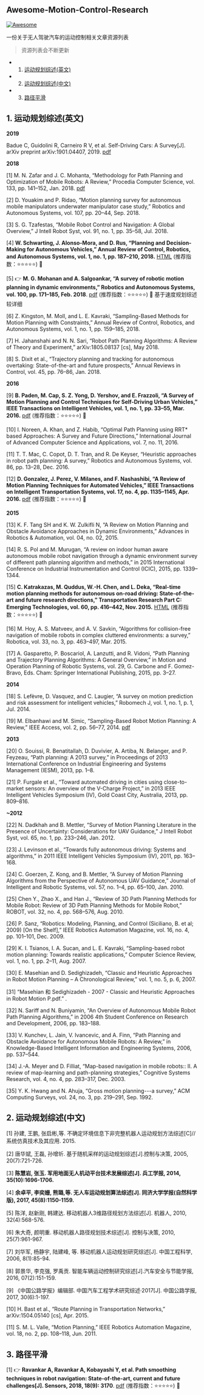 Awesome-Motion-Control-Research
---
[![Awesome](https://awesome.re/badge-flat2.svg)](https://awesome.re)


一份关于无人驾驶汽车的运动控制相关文章资源列表

> 资源列表会不断更新

<!-- vscode-markdown-toc -->
* 1. [运动规划综述(英文)](#)
* 2. [运动规划综述(中文)](#-1)
* 3. [路径平滑](#-1)

<!-- vscode-markdown-toc-config
	numbering=true
	autoSave=true
	/vscode-markdown-toc-config -->
<!-- /vscode-markdown-toc -->

##  1. <a name=''></a>运动规划综述(英文)

**2019**

Badue C, Guidolini R, Carneiro R V, et al. Self-Driving Cars: A Survey[J]. arXiv preprint arXiv:1901.04407, 2019. [pdf](https://arxiv.org/pdf/1901.04407)

**2018**

[1] M. N. Zafar and J. C. Mohanta, “Methodology for Path Planning and Optimization of Mobile Robots: A Review,” Procedia Computer Science, vol. 133, pp. 141–152, Jan. 2018. [pdf](https://www.sciencedirect.com/science/article/pii/S1877050918309621/pdf?md5=158b90308d94d4d388ae57bb369957a7&pid=1-s2.0-S1877050918309621-main.pdf)

[2] D. Youakim and P. Ridao, “Motion planning survey for autonomous mobile manipulators underwater manipulator case study,” Robotics and Autonomous Systems, vol. 107, pp. 20–44, Sep. 2018.

[3] S. G. Tzafestas, “Mobile Robot Control and Navigation: A Global Overview,” J Intell Robot Syst, vol. 91, no. 1, pp. 35–58, Jul. 2018.

[4] **W. Schwarting, J. Alonso-Mora, and D. Rus, “Planning and Decision-Making for Autonomous Vehicles,” Annual Review of Control, Robotics, and Autonomous Systems, vol. 1, no. 1, pp. 187–210, 2018.** [HTML](https://www.annualreviews.org/doi/full/10.1146/annurev-control-060117-105157)  (推荐指数：:star::star::star::star::star:) :gem:

[5] :point_right: **M. G. Mohanan and A. Salgoankar, “A survey of robotic motion planning in dynamic environments,” Robotics and Autonomous Systems, vol. 100, pp. 171–185, Feb. 2018**. [pdf](./pdfs/A-survey-of-robotic-motion-planning-in-dynamic-environments.pdf) (推荐指数：:star::star::star::star::star:) :gem:
   基于速度规划综述较详细

[6] Z. Kingston, M. Moll, and L. E. Kavraki, “Sampling-Based Methods for Motion Planning with Constraints,” Annual Review of Control, Robotics, and Autonomous Systems, vol. 1, no. 1, pp. 159–185, 2018.

[7] H. Jahanshahi and N. N. Sari, “Robot Path Planning Algorithms: A Review of Theory and Experiment,” arXiv:1805.08137 [cs], May 2018.

[8] S. Dixit et al., “Trajectory planning and tracking for autonomous overtaking: State-of-the-art and future prospects,” Annual Reviews in Control, vol. 45, pp. 76–86, Jan. 2018.

**2016**

[9] **B. Paden, M. Cap, S. Z. Yong, D. Yershov, and E. Frazzoli, “A Survey of Motion Planning and Control Techniques for Self-Driving Urban Vehicles,” IEEE Transactions on Intelligent Vehicles, vol. 1, no. 1, pp. 33–55, Mar. 2016.** [pdf](https://arxiv.org/pdf/1604.07446) (推荐指数：:star::star::star::star::star:) :gem:

[10] I. Noreen, A. Khan, and Z. Habib, “Optimal Path Planning using RRT* based Approaches: A Survey and Future Directions,” International Journal of Advanced Computer Science and Applications, vol. 7, no. 11, 2016.

[11] T. T. Mac, C. Copot, D. T. Tran, and R. De Keyser, “Heuristic approaches in robot path planning: A survey,” Robotics and Autonomous Systems, vol. 86, pp. 13–28, Dec. 2016.

[12] **D. Gonzalez, J. Perez, V. Milanes, and F. Nashashibi, “A Review of Motion Planning Techniques for Automated Vehicles,” IEEE Transactions on Intelligent Transportation Systems, vol. 17, no. 4, pp. 1135–1145, Apr. 2016.** [pdf](https://users.cs.duke.edu/~pdinesh/sources/07339478.pdf) (推荐指数：:star::star::star::star::star:) :gem:


**2015**

[13] K. F. Tang SH and K. W. Zulkifli N, “A Review on Motion Planning and Obstacle Avoidance Approaches in Dynamic Environments,” Advances in Robotics & Automation, vol. 04, no. 02, 2015.

[14] R. S. Pol and M. Murugan, “A review on indoor human aware autonomous mobile robot navigation through a dynamic environment survey of different path planning algorithm and methods,” in 2015 International Conference on Industrial Instrumentation and Control (ICIC), 2015, pp. 1339–1344.

[15] **C. Katrakazas, M. Quddus, W.-H. Chen, and L. Deka, “Real-time motion planning methods for autonomous on-road driving: State-of-the-art and future research directions,” Transportation Research Part C: Emerging Technologies, vol. 60, pp. 416–442, Nov. 2015.** [HTML](https://www.sciencedirect.com/science/article/pii/S0968090X15003447) (推荐指数：:star::star::star::star::star:) :gem:


[16] M. Hoy, A. S. Matveev, and A. V. Savkin, “Algorithms for collision-free navigation of mobile robots in complex cluttered environments: a survey,” Robotica, vol. 33, no. 3, pp. 463–497, Mar. 2015.

[17] A. Gasparetto, P. Boscariol, A. Lanzutti, and R. Vidoni, “Path Planning and Trajectory Planning Algorithms: A General Overview,” in Motion and Operation Planning of Robotic Systems, vol. 29, G. Carbone and F. Gomez-Bravo, Eds. Cham: Springer International Publishing, 2015, pp. 3–27.

**2014**

[18] S. Lefèvre, D. Vasquez, and C. Laugier, “A survey on motion prediction and risk assessment for intelligent vehicles,” Robomech J, vol. 1, no. 1, p. 1, Jul. 2014.

[19] M. Elbanhawi and M. Simic, “Sampling-Based Robot Motion Planning: A Review,” IEEE Access, vol. 2, pp. 56–77, 2014. [pdf](https://ieeexplore.ieee.org/iel7/6287639/6514899/06722915.pdf)

**2013**

[20] O. Souissi, R. Benatitallah, D. Duvivier, A. Artiba, N. Belanger, and P. Feyzeau, “Path planning: A 2013 survey,” in Proceedings of 2013 International Conference on Industrial Engineering and Systems Management (IESM), 2013, pp. 1–8.

[21] P. Furgale et al., “Toward automated driving in cities using close-to-market sensors: An overview of the V-Charge Project,” in 2013 IEEE Intelligent Vehicles Symposium (IV), Gold Coast City, Australia, 2013, pp. 809–816.

**~2012**

[22] N. Dadkhah and B. Mettler, “Survey of Motion Planning Literature in the Presence of Uncertainty: Considerations for UAV Guidance,” J Intell Robot Syst, vol. 65, no. 1, pp. 233–246, Jan. 2012.

[23] J. Levinson et al., “Towards fully autonomous driving: Systems and algorithms,” in 2011 IEEE Intelligent Vehicles Symposium (IV), 2011, pp. 163–168.

[24] C. Goerzen, Z. Kong, and B. Mettler, “A Survey of Motion Planning Algorithms from the Perspective of Autonomous UAV Guidance,” Journal of Intelligent and Robotic Systems, vol. 57, no. 1–4, pp. 65–100, Jan. 2010.

[25] Chen Y., Zhao X., and Han J., “Review of 3D Path Planning Methods for Mobile Robot: Review of 3D Path Planning Methods for Mobile Robot,” ROBOT, vol. 32, no. 4, pp. 568–576, Aug. 2010.

[26] P. Sanz, “Robotics: Modeling, Planning, and Control (Siciliano, B. et al; 2009) [On the Shelf],” IEEE Robotics Automation Magazine, vol. 16, no. 4, pp. 101–101, Dec. 2009.

[29] K. I. Tsianos, I. A. Sucan, and L. E. Kavraki, “Sampling-based robot motion planning: Towards realistic applications,” Computer Science Review, vol. 1, no. 1, pp. 2–11, Aug. 2007.

[30] E. Masehian and D. Sedighizadeh, “Classic and Heuristic Approaches in Robot Motion Planning – A Chronological Review,” vol. 1, no. 5, p. 6, 2007.

[31] “Masehian 和 Sedighizadeh - 2007 - Classic and Heuristic Approaches in Robot Motion P.pdf.” .

[32] N. Sariff and N. Buniyamin, “An Overview of Autonomous Mobile Robot Path Planning Algorithms,” in 2006 4th Student Conference on Research and Development, 2006, pp. 183–188.

[33] V. Kunchev, L. Jain, V. Ivancevic, and A. Finn, “Path Planning and Obstacle Avoidance for Autonomous Mobile Robots: A Review,” in Knowledge-Based Intelligent Information and Engineering Systems, 2006, pp. 537–544.

[34] J.-A. Meyer and D. Filliat, “Map-based navigation in mobile robots:: II. A review of map-learning and path-planning strategies,” Cognitive Systems Research, vol. 4, no. 4, pp. 283–317, Dec. 2003.

[35] Y. K. Hwang and N. Ahuja, “Gross motion planning---a survey,” ACM Computing Surveys, vol. 24, no. 3, pp. 219–291, Sep. 1992.


##  2. <a name='-1'></a>运动规划综述(中文)

[1] 孙建, 王鹏, 张启彬,等. 不确定环境信息下非完整机器人运动规划方法综述[C]// 系统仿真技术及其应用. 2015.

[2] 唐华斌, 王磊, 孙增圻. 基于随机采样的运动规划综述[J].控制与决策, 2005, 20(7):721-726.

[3] **陈慧岩, 张玉. 军用地面无人机动平台技术发展综述[J]. 兵工学报, 2014, 35(10):1696-1706.**

[4] **余卓平, 李奕姗, 熊璐,等. 无人车运动规划算法综述[J]. 同济大学学报(自然科学版),
2017, 45(8):1150-1159.**

[5] 陈洋, 赵新刚, 韩建达. 移动机器人3维路径规划方法综述[J]. 机器人, 2010, 32(4):568-576.

[6] 朱大奇, 颜明重. 移动机器人路径规划技术综述[J]. 控制与决策, 2010, 25(7):961-967.

[7] 刘华军, 杨静宇, 陆建峰, 等. 移动机器人运动规划研究综述[J]. 中国工程科学, 2006, 8(1):85-94.

[8] 郭景华, 李克强, 罗禹贡. 智能车辆运动控制研究综述[J].汽车安全与节能学报, 2016, 07(2):151-159.

[9] 《中国公路学报》编辑部. 中国汽车工程学术研究综述·2017[J]. 中国公路学报, 2017, 30(6):1-197.

[10] H. Bast et al., “Route Planning in Transportation Networks,” arXiv:1504.05140 [cs], Apr. 2015.

[11] S. M. L. Valle, “Motion Planning,” IEEE Robotics Automation Magazine, vol. 18, no. 2, pp. 108–118, Jun. 2011.

##  3. <a name='-1'></a>路径平滑 

[1] :point_right: **Ravankar A, Ravankar A, Kobayashi Y, et al. Path smoothing techniques in robot navigation: State-of-the-art, current and future challenges[J]. Sensors, 2018, 18(9): 3170**. [pdf](https://www.mdpi.com/1424-8220/18/9/3170/pdf)  (推荐指数：:star::star::star::star::star:) :gem: